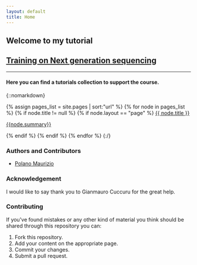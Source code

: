 ```yaml
---
layout: default
title: Home
---
```


## Welcome to my tutorial          
## [Training on Next generation sequencing ](https://bioinfo-dirty-jobs.github.io/NGSBASE/)

___

#### Here you can find a tutorials collection to support the course.

{::nomarkdown}

{% assign pages_list = site.pages | sort:"url" %}
    {% for node in pages_list %}
      {% if node.title != null %}
        {% if node.layout == "page" %}
          <a class="sidebar-nav-item{% if page.url == node.url %} active{% endif %}" href="{{site.url}}{{ node.url }}">{{ node.title }}
          <p class="note">{{node.summary}}</p></a>
        {% endif %}
      {% endif %}
    {% endfor %}
{:/}


### Authors and Contributors

 * [Polano Maurizio](mauriziopolano@blu.it)


### Acknowledgement
 
I would like to say thank you to  Gianmauro Cuccuru for the great help.

### Contributing

If you've found mistakes or any other kind of material you think should be shared through this repository you can:

1. Fork this repository.
2. Add your content on the appropriate page.
3. Commit your changes.
4. Submit a pull request.
